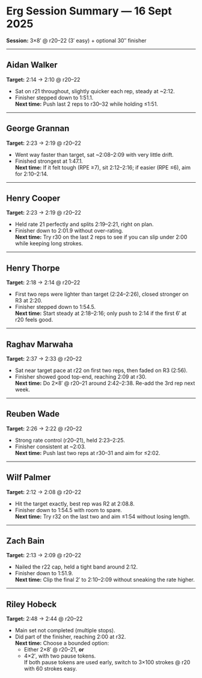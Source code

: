 # Erg Session Summary — 16 Sept 2025  
**Session:** 3×8′ @ r20–22 (3′ easy) + optional 30″ finisher  

---

## Aidan Walker  
**Target:** 2:14 → 2:10 @ r20–22  
- Sat on r21 throughout, slightly quicker each rep, steady at ~2:12.  
- Finisher stepped down to 1:51.1.  
**Next time:** Push last 2 reps to r30–32 while holding ≤1:51.  

---

## George Grannan  
**Target:** 2:23 → 2:19 @ r20–22  
- Went way faster than target, sat ~2:08–2:09 with very little drift.  
- Finished strongest at 1:47.1.  
**Next time:** If it felt tough (RPE ≥7), sit 2:12–2:16; if easier (RPE ≤6), aim for 2:10–2:14.  

---

## Henry Cooper  
**Target:** 2:23 → 2:19 @ r20–22  
- Held rate 21 perfectly and splits 2:19–2:21, right on plan.  
- Finisher down to 2:01.9 without over-rating.  
**Next time:** Try r30 on the last 2 reps to see if you can slip under 2:00 while keeping long strokes.  

---

## Henry Thorpe  
**Target:** 2:18 → 2:14 @ r20–22  
- First two reps were lighter than target (2:24–2:26), closed stronger on R3 at 2:20.  
- Finisher stepped down to 1:54.5.  
**Next time:** Start steady at 2:18–2:16; only push to 2:14 if the first 6′ at r20 feels good.  

---

## Raghav Marwaha  
**Target:** 2:37 → 2:33 @ r20–22  
- Sat near target pace at r22 on first two reps, then faded on R3 (2:56).  
- Finisher showed good top-end, reaching 2:09 at r30.  
**Next time:** Do 2×8′ @ r20–21 around 2:42–2:38. Re-add the 3rd rep next week.  

---

## Reuben Wade  
**Target:** 2:26 → 2:22 @ r20–22  
- Strong rate control (r20–21), held 2:23–2:25.  
- Finisher consistent at ~2:03.  
**Next time:** Push last two reps at r30–31 and aim for ≤2:02.  

---

## Wilf Palmer  
**Target:** 2:12 → 2:08 @ r20–22  
- Hit the target exactly, best rep was R2 at 2:08.8.  
- Finisher down to 1:54.5 with room to spare.  
**Next time:** Try r32 on the last two and aim ≤1:54 without losing length.  

---

## Zach Bain  
**Target:** 2:13 → 2:09 @ r20–22  
- Nailed the r22 cap, held a tight band around 2:12.  
- Finisher down to 1:51.9.  
**Next time:** Clip the final 2′ to 2:10–2:09 without sneaking the rate higher.  

---

## Riley Hobeck  
**Target:** 2:48 → 2:44 @ r20–22  
- Main set not completed (multiple stops).  
- Did part of the finisher, reaching 2:00 at r32.  
**Next time:** Choose a bounded option:  
  - Either 2×8′ @ r20–21, **or**  
  - 4×2′, with two pause tokens.  
If both pause tokens are used early, switch to 3×100 strokes @ r20 with 60 strokes easy.  
